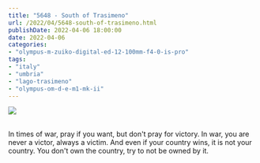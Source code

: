 ```yaml
---
title: "5648 - South of Trasimeno"
url: /2022/04/5648-south-of-trasimeno.html
publishDate: 2022-04-06 18:00:00
date: 2022-04-06
categories:
- "olympus-m-zuiko-digital-ed-12-100mm-f4-0-is-pro"
tags:
- "italy"
- "umbria"
- "lago-trasimeno"
- "olympus-om-d-e-m1-mk-ii"
---
```

<div class="container">
<div class="center"><a target="_blank" href="https://d25zfm9zpd7gm5.cloudfront.net/1200x1200/2019/20190904_141237_lr.jpg"><img class="webfeedsFeaturedVisual" src="https://d25zfm9zpd7gm5.cloudfront.net/0600x0600/2019/20190904_141237_lr.jpg" /></a></div>
</div>
<br />

In times of war, pray if you want, but don't pray for victory. 
In war, you are never a victor, always a victim. 
And even if your country wins, it is not your country.
You don't own the country, try to not be owned by it.
